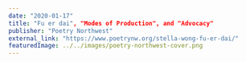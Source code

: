 ```yaml
---
date: "2020-01-17"
title: "Fu er dai", "Modes of Production", and "Advocacy"
publisher: "Poetry Northwest"
external_link: "https://www.poetrynw.org/stella-wong-fu-er-dai/"
featuredImage: ../../images/poetry-northwest-cover.png
---
```

